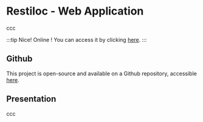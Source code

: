 # Restiloc - Web Application <Badge type="tip" text="v0.1.0" />

ccc

:::tip Nice!
Online ! You can access it by clicking [here](https://restiloc.space).
:::

## Github

This project is open-source and available on a Github repository, accessible [here](https://github.com/Restiloc/api).

## Presentation

ccc